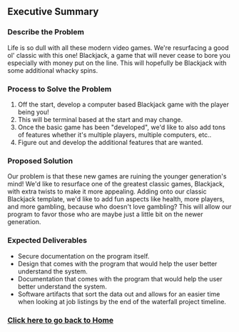 ## Executive Summary
### Describe the Problem
Life is so dull with all these modern video games. We're resurfacing a good ol' classic with this one! Blackjack, a game that will never cease to bore you especially with money put on the line. 
This will hopefully be Blackjack with some additional whacky spins.

### Process to Solve the Problem
1. Off the start, develop a computer based Blackjack game with the player being you!
2. This will be terminal based at the start and may change.
3. Once the basic game has been "developed", we'd like to also add tons of features whether it's multiple players, multiple computers, etc..
4. Figure out and develop the additional features that are wanted.

### Proposed Solution
Our problem is that these new games are ruining the younger generation's mind! We'd like to resurface one of the greatest classic games, Blackjack, with extra twists to make it more appealing.
Adding onto our classic Blackjack template, we'd like to add fun aspects like health, more players, and more gambling, because who doesn't love gambling?
This will allow our program to favor those who are maybe just a little bit on the newer generation.

### Expected Deliverables
- Secure documentation on the program itself.
- Design that comes with the program that would help the user better understand the system.
- Documentation that comes with the program that would help the user better understand the system.
- Software artifacts that sort the data out and allows for an easier time when looking at job listings by the end of the waterfall project timeline. 

### **[Click here to go back to Home](https://github.com/kiffit/waterfall-project)**
